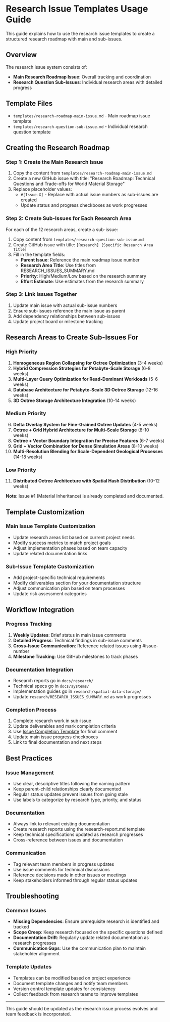 # Research Issue Templates Usage Guide

This guide explains how to use the research issue templates to create a structured research roadmap with main and sub-issues.

## Overview

The research issue system consists of:
- **Main Research Roadmap Issue**: Overall tracking and coordination
- **Research Question Sub-Issues**: Individual research areas with detailed progress

## Template Files

- `templates/research-roadmap-main-issue.md` - Main roadmap issue template
- `templates/research-question-sub-issue.md` - Individual research question template

## Creating the Research Roadmap

### Step 1: Create the Main Research Issue

1. Copy the content from `templates/research-roadmap-main-issue.md`
2. Create a new GitHub issue with title: "Research Roadmap: Technical Questions and Trade-offs for World Material Storage"
3. Replace placeholder values:
   - `#[Issue-X]` - Replace with actual issue numbers as sub-issues are created
   - Update status and progress checkboxes as work progresses

### Step 2: Create Sub-Issues for Each Research Area

For each of the 12 research areas, create a sub-issue:

1. Copy content from `templates/research-question-sub-issue.md`
2. Create GitHub issue with title: `[Research] [Specific Research Area Title]`
3. Fill in the template fields:
   - **Parent Issue**: Reference the main roadmap issue number
   - **Research Area Title**: Use titles from RESEARCH_ISSUES_SUMMARY.md
   - **Priority**: High/Medium/Low based on the research summary
   - **Effort Estimate**: Use estimates from the research summary

### Step 3: Link Issues Together

1. Update main issue with actual sub-issue numbers
2. Ensure sub-issues reference the main issue as parent
3. Add dependency relationships between sub-issues
4. Update project board or milestone tracking

## Research Areas to Create Sub-Issues For

### High Priority
1. **Homogeneous Region Collapsing for Octree Optimization** (3-4 weeks)
2. **Hybrid Compression Strategies for Petabyte-Scale Storage** (6-8 weeks)
3. **Multi-Layer Query Optimization for Read-Dominant Workloads** (5-6 weeks)
4. **Database Architecture for Petabyte-Scale 3D Octree Storage** (12-16 weeks)
5. **3D Octree Storage Architecture Integration** (10-14 weeks)

### Medium Priority
6. **Delta Overlay System for Fine-Grained Octree Updates** (4-5 weeks)
7. **Octree + Grid Hybrid Architecture for Multi-Scale Storage** (8-10 weeks)
8. **Octree + Vector Boundary Integration for Precise Features** (6-7 weeks)
9. **Grid + Vector Combination for Dense Simulation Areas** (8-10 weeks)
10. **Multi-Resolution Blending for Scale-Dependent Geological Processes** (14-18 weeks)

### Low Priority
11. **Distributed Octree Architecture with Spatial Hash Distribution** (10-12 weeks)

**Note**: Issue #1 (Material Inheritance) is already completed and documented.

## Template Customization

### Main Issue Template Customization
- Update research areas list based on current project needs
- Modify success metrics to match project goals
- Adjust implementation phases based on team capacity
- Update related documentation links

### Sub-Issue Template Customization
- Add project-specific technical requirements
- Modify deliverables section for your documentation structure
- Adjust communication plan based on team processes
- Update risk assessment categories

## Workflow Integration

### Progress Tracking
1. **Weekly Updates**: Brief status in main issue comments
2. **Detailed Progress**: Technical findings in sub-issue comments
3. **Cross-Issue Communication**: Reference related issues using #issue-number
4. **Milestone Tracking**: Use GitHub milestones to track phases

### Documentation Integration
- Research reports go in `docs/research/`
- Technical specs go in `docs/systems/`
- Implementation guides go in `research/spatial-data-storage/`
- Update `research/RESEARCH_ISSUES_SUMMARY.md` as work progresses

### Completion Process
1. Complete research work in sub-issue
2. Update deliverables and mark completion criteria
3. Use [Issue Completion Template](issue-completion-template.md) for final comment
4. Update main issue progress checkboxes
5. Link to final documentation and next steps

## Best Practices

### Issue Management
- Use clear, descriptive titles following the naming pattern
- Keep parent-child relationships clearly documented
- Regular status updates prevent issues from going stale
- Use labels to categorize by research type, priority, and status

### Documentation
- Always link to relevant existing documentation
- Create research reports using the research-report.md template
- Keep technical specifications updated as research progresses
- Cross-reference between issues and documentation

### Communication
- Tag relevant team members in progress updates
- Use issue comments for technical discussions
- Reference decisions made in other issues or meetings
- Keep stakeholders informed through regular status updates

## Troubleshooting

### Common Issues
- **Missing Dependencies**: Ensure prerequisite research is identified and tracked
- **Scope Creep**: Keep research focused on the specific questions defined
- **Documentation Drift**: Regularly update related documentation as research progresses
- **Communication Gaps**: Use the communication plan to maintain stakeholder alignment

### Template Updates
- Templates can be modified based on project experience
- Document template changes and notify team members
- Version control template updates for consistency
- Collect feedback from research teams to improve templates

---

This guide should be updated as the research issue process evolves and team feedback is incorporated.